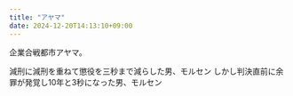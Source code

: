 ```yaml
---
title: "アヤマ"
date: 2024-12-20T14:13:10+09:00
---
```

企業合戦都市アヤマ。

減刑に減刑を重ねて懲役を三秒まで減らした男、モルセン
しかし判決直前に余罪が発覚し10年と3秒になった男、モルセン
